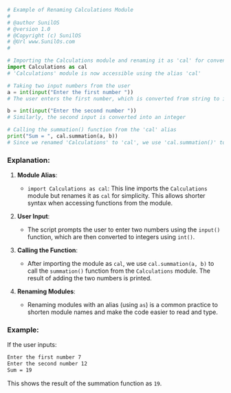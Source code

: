 ```python
# Example of Renaming Calculations Module 
#
# @author SunilOS  
# @version 1.0
# @Copyright (c) SunilOS  
# @Url www.SunilOs.com 
#

# Importing the Calculations module and renaming it as 'cal' for convenience
import Calculations as cal  
# 'Calculations' module is now accessible using the alias 'cal'

# Taking two input numbers from the user
a = int(input("Enter the first number "))  
# The user enters the first number, which is converted from string to integer using int()

b = int(input("Enter the second number "))  
# Similarly, the second input is converted into an integer

# Calling the summation() function from the 'cal' alias
print("Sum = ", cal.summation(a, b))  
# Since we renamed 'Calculations' to 'cal', we use 'cal.summation()' to call the summation function
```

### Explanation:

1. **Module Alias**:
   - `import Calculations as cal`: This line imports the `Calculations` module but renames it as `cal` for simplicity. This allows shorter syntax when accessing functions from the module.

2. **User Input**:
   - The script prompts the user to enter two numbers using the `input()` function, which are then converted to integers using `int()`.

3. **Calling the Function**:
   - After importing the module as `cal`, we use `cal.summation(a, b)` to call the `summation()` function from the `Calculations` module. The result of adding the two numbers is printed.

4. **Renaming Modules**:
   - Renaming modules with an alias (using `as`) is a common practice to shorten module names and make the code easier to read and type.

### Example:

If the user inputs:
```bash
Enter the first number 7
Enter the second number 12
Sum = 19
```

This shows the result of the summation function as `19`.


